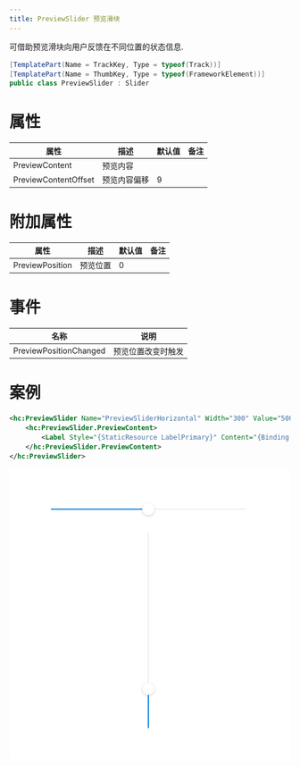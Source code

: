 ```yaml
---
title: PreviewSlider 预览滑块
---
```


可借助预览滑块向用户反馈在不同位置的状态信息.

```cs
[TemplatePart(Name = TrackKey, Type = typeof(Track))]
[TemplatePart(Name = ThumbKey, Type = typeof(FrameworkElement))]
public class PreviewSlider : Slider
```

# 属性

|属性|描述|默认值|备注|
|-|-|-|-|
|PreviewContent|预览内容|||
|PreviewContentOffset|预览内容偏移|9|||

# 附加属性

|属性|描述|默认值|备注|
|-|-|-|-|
|PreviewPosition|预览位置|0|||

# 事件

|名称|说明|
|-|-|
| PreviewPositionChanged | 预览位置改变时触发 |

# 案例

```xml
<hc:PreviewSlider Name="PreviewSliderHorizontal" Width="300" Value="500" Maximum="1000">
    <hc:PreviewSlider.PreviewContent>
        <Label Style="{StaticResource LabelPrimary}" Content="{Binding Path=(hc:PreviewSlider.PreviewPosition),RelativeSource={RelativeSource Self}}" ContentStringFormat="#0.00"/>
    </hc:PreviewSlider.PreviewContent>
</hc:PreviewSlider>
```

![PreviewSlider](https://raw.githubusercontent.com/HandyOrg/HandyOrgResource/master/HandyControl/Resources/PreviewSlider.gif)
